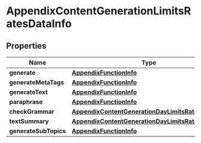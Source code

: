 

# AppendixContentGenerationLimitsRatesDataInfo


## Properties

| Name | Type | Description | Notes |
|------------ | ------------- | ------------- | -------------|
|**generate** | [**AppendixFunctionInfo**](AppendixFunctionInfo.md) |  |  [optional] |
|**generateMetaTags** | [**AppendixFunctionInfo**](AppendixFunctionInfo.md) |  |  [optional] |
|**generateText** | [**AppendixFunctionInfo**](AppendixFunctionInfo.md) |  |  [optional] |
|**paraphrase** | [**AppendixFunctionInfo**](AppendixFunctionInfo.md) |  |  [optional] |
|**checkGrammar** | [**AppendixContentGenerationDayLimitsRatesDataInfo**](AppendixContentGenerationDayLimitsRatesDataInfo.md) |  |  [optional] |
|**textSummary** | [**AppendixContentGenerationDayLimitsRatesDataInfo**](AppendixContentGenerationDayLimitsRatesDataInfo.md) |  |  [optional] |
|**generateSubTopics** | [**AppendixFunctionInfo**](AppendixFunctionInfo.md) |  |  [optional] |



